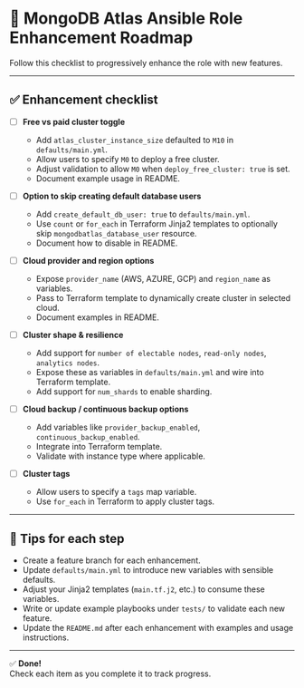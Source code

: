 
# 🚀 MongoDB Atlas Ansible Role Enhancement Roadmap

Follow this checklist to progressively enhance the role with new features.

---

## ✅ Enhancement checklist

- [ ] **Free vs paid cluster toggle**
  - Add `atlas_cluster_instance_size` defaulted to `M10` in `defaults/main.yml`.
  - Allow users to specify `M0` to deploy a free cluster.
  - Adjust validation to allow `M0` when `deploy_free_cluster: true` is set.
  - Document example usage in README.

- [ ] **Option to skip creating default database users**
  - Add `create_default_db_user: true` to `defaults/main.yml`.
  - Use `count` or `for_each` in Terraform Jinja2 templates to optionally skip `mongodbatlas_database_user` resource.
  - Document how to disable in README.

- [ ] **Cloud provider and region options**
  - Expose `provider_name` (AWS, AZURE, GCP) and `region_name` as variables.
  - Pass to Terraform template to dynamically create cluster in selected cloud.
  - Document examples in README.

- [ ] **Cluster shape & resilience**
  - Add support for `number of electable nodes`, `read-only nodes`, `analytics nodes`.
  - Expose these as variables in `defaults/main.yml` and wire into Terraform template.
  - Add support for `num_shards` to enable sharding.

- [ ] **Cloud backup / continuous backup options**
  - Add variables like `provider_backup_enabled`, `continuous_backup_enabled`.
  - Integrate into Terraform template.
  - Validate with instance type where applicable.

- [ ] **Cluster tags**
  - Allow users to specify a `tags` map variable.
  - Use `for_each` in Terraform to apply cluster tags.

---

## 🚀 Tips for each step

- Create a feature branch for each enhancement.
- Update `defaults/main.yml` to introduce new variables with sensible defaults.
- Adjust your Jinja2 templates (`main.tf.j2`, etc.) to consume these variables.
- Write or update example playbooks under `tests/` to validate each new feature.
- Update the `README.md` after each enhancement with examples and usage instructions.

---

✅ **Done!**  
Check each item as you complete it to track progress.
